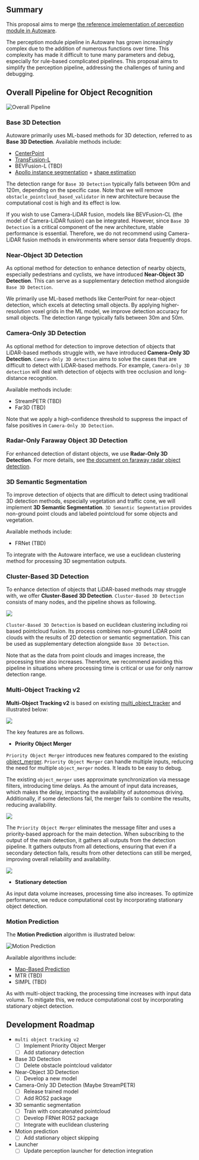 ## Summary

This proposal aims to merge [the reference implementation of perception module in Autoware](https://github.com/autowarefoundation/autoware-documentation/blob/main/docs/design/autoware-architecture/perception/reference_implementation.md).

The perception module pipeline in Autoware has grown increasingly complex due to the addition of numerous functions over time.
This complexity has made it difficult to tune many parameters and debug, especially for rule-based complicated pipelines.
This proposal aims to simplify the perception pipeline, addressing the challenges of tuning and debugging.

## Overall Pipeline for Object Recognition

![Overall Pipeline](images/new_autoware_design.drawio.svg)

### Base 3D Detection

Autoware primarily uses ML-based methods for 3D detection, referred to as **Base 3D Detection**.
Available methods include:

- [CenterPoint](https://github.com/autowarefoundation/autoware.universe/tree/main/perception/autoware_lidar_centerpoint)
- [TransFusion-L](https://github.com/autowarefoundation/autoware.universe/tree/main/perception/autoware_lidar_transfusion)
- BEVFusion-L (TBD)
- [Apollo instance segmentation](https://github.com/autowarefoundation/autoware.universe/tree/main/perception/autoware_lidar_apollo_instance_segmentation) + [shape estimation](https://github.com/autowarefoundation/autoware.universe/tree/main/perception/autoware_shape_estimation)

The detection range for `Base 3D Detection` typically falls between 90m and 120m, depending on the specific case.
Note that we will remove `obstacle_pointcloud_based_validator` in new architecture because the computational cost is high and its effect is low.

If you wish to use Camera-LiDAR fusion, models like BEVFusion-CL (the model of Camera-LiDAR fusion) can be integrated.
However, since `Base 3D Detection` is a critical component of the new architecture, stable performance is essential.
Therefore, we do not recommend using Camera-LiDAR fusion methods in environments where sensor data frequently drops.

### Near-Object 3D Detection

As optional method for detection to enhance detection of nearby objects, especially pedestrians and cyclists, we have introduced **Near-Object 3D Detection**.
This can serve as a supplementary detection method alongside `Base 3D Detection`.

We primarily use ML-based methods like CenterPoint for near-object detection, which excels at detecting small objects.
By applying higher-resolution voxel grids in the ML model, we improve detection accuracy for small objects.
The detection range typically falls between 30m and 50m.

### Camera-Only 3D Detection

As optional method for detection to improve detection of objects that LiDAR-based methods struggle with, we have introduced **Camera-Only 3D Detection**.
`Camera-Only 3D detection` aims to solve the cases that are difficult to detect with LiDAR-based methods.
For example, `Camera-Only 3D detection` will deal with detection of objects with tree occlusion and long-distance recognition.

Available methods include:

- StreamPETR (TBD)
- Far3D (TBD)

Note that we apply a high-confidence threshold to suppress the impact of false positives in `Camera-Only 3D Detection`.

### Radar-Only Faraway Object 3D Detection

For enhanced detection of distant objects, we use **Radar-Only 3D Detection**.
For more details, see [the document on faraway radar object detection](https://github.com/autowarefoundation/autoware-documentation/blob/main/docs/design/autoware-architecture/perception/reference-implementations/radar-based-3d-detector/faraway-object-detection.md).

### 3D Semantic Segmentation

To improve detection of objects that are difficult to detect using traditional 3D detection methods, especially vegetation and traffic cone, we will implement **3D Semantic Segmentation**.
`3D Semantic Segmentation` provides non-ground point clouds and labeled pointcloud for some objects and vegetation.

Available methods include:

- FRNet (TBD)

To integrate with the Autoware interface, we use a euclidean clustering method for processing 3D segmentation outputs.

### Cluster-Based 3D Detection

To enhance detection of objects that LiDAR-based methods may struggle with, we offer **Cluster-Based 3D Detection**.
`Cluster-Based 3D Detection` consists of many nodes, and the pipeline shows as following.

![](images/clustering_based_detection.drawio.svg)

`Cluster-Based 3D Detection` is based on euclidean clustering including roi based pointcloud fusion.
Its process combines non-ground LiDAR point clouds with the results of 2D detection or semantic segmentation.
This can be used as supplementary detection alongside `Base 3D Detection`.

Note that as the data from point clouds and images increase, the processing time also increases.
Therefore, we recommend avoiding this pipeline in situations where processing time is critical or use for only narrow detection range.

### Multi-Object Tracking v2

**Multi-Object Tracking v2** is based on existing [multi_object_tracker](https://github.com/autowarefoundation/autoware.universe/tree/main/perception/autoware_multi_object_tracker) and illustrated below:

![](images/multi_object_tracking.drawio.svg)

The key features are as follows.

- **Priority Object Merger**

`Priority Object Merger` introduces new features compared to the existing [object_merger](https://github.com/autowarefoundation/autoware.universe/tree/main/perception/autoware_object_merger).
`Priority Object Merger` can handle multiple inputs, reducing the need for multiple `object_merger` nodes.
It leads to be easy to debug.

The existing `object_merger` uses approximate synchronization via message filters, introducing time delays.
As the amount of input data increases, which makes the delay, impacting the availability of autonomous driving.
Additionally, if some detections fail, the merger fails to combine the results, reducing availability.

![](images/priority_merger_1.drawio.svg)

The `Priority Object Merger` eliminates the message filter and uses a priority-based approach for the main detection.
When subscribing to the output of the main detection, it gathers all outputs from the detection pipeline.
It gathers outputs from all detections, ensuring that even if a secondary detection fails, results from other detections can still be merged, improving overall reliability and availability.

![](images/priority_merger_2.drawio.svg)

- **Stationary detection**

As input data volume increases, processing time also increases.
To optimize performance, we reduce computational cost by incorporating stationary object detection.

### Motion Prediction

The **Motion Prediction** algorithm is illustrated below:

![Motion Prediction](images/motion_prediction.drawio.svg)

Available algorithms include:

- [Map-Based Prediction](https://github.com/autowarefoundation/autoware.universe/tree/main/perception/autoware_map_based_prediction)
- MTR (TBD)
- SIMPL (TBD)

As with multi-object tracking, the processing time increases with input data volume.
To mitigate this, we reduce computational cost by incorporating stationary object detection.

## Development Roadmap

- `multi object tracking v2`
  - [ ] Implement Priority Object Merger
  - [ ] Add stationary detection
- Base 3D Detection
  - [ ] Delete obstacle pointcloud validator
- Near-Object 3D Detection
  - [ ] Develop a new model
- Camera-Only 3D Detection (Maybe StreamPETR)
  - [ ] Release trained model
  - [ ] Add ROS2 package
- 3D semantic segmentation
  - [ ] Train with concatenated pointcloud
  - [ ] Develop FRNet ROS2 package
  - [ ] Integrate with euclidean clustering
- Motion prediction
  - [ ] Add stationary object skipping
- Launcher
  - [ ] Update perception launcher for detection integration
